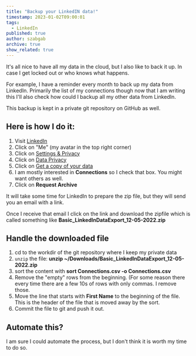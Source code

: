 ```yaml
---
title: "Backup your LinkedIN data!"
timestamp: 2023-01-02T09:00:01
tags:
  - LinkedIn
published: true
author: szabgab
archive: true
show_related: true
---
```



It's all nice to have all my data in the cloud, but I also like to back it up. In case I get locked out or who knows what happens.

For example, I have a reminder every month to back up my data from LinkedIn. Primarily the list of my connections though now that I am writing this I'll also check how could I backup all my other data from LinkedIn.

This backup is kept in a private git repository on GitHub as well.


## Here is how I do it:

1. Visit [LinkedIn](https://www.linkedin.com/)
1. Click on "Me" (my avatar in the top right corner)
1. Click on [Settings & Privacy](https://www.linkedin.com/mypreferences/d/categories/account)
1. Click on [Data Privacy](https://www.linkedin.com/mypreferences/d/categories/privacy)
1. Click on [Get a copy of your data](https://www.linkedin.com/mypreferences/d/download-my-data)
1. I am mostly interested in <b>Connections</b> so I check that box. You might want others as well.
1. Click on <b>Request Archive</b>

It will take some time for LinkedIn to prepare the zip file, but they will send you an email with a link.

Once I receive that email I click on the link and download the zipfile which is called  something like <b>Basic_LinkedInDataExport_12-05-2022.zip</b>

## Handle the downloaded file

1. cd to the workdir of the git repository where I keep my private data
1. `unzip` the file: <b>unzip ~/Downloads/Basic_LinkedInDataExport_12-05-2022.zip</b>
1. sort the content with <b>sort Connections.csv -o Connections.csv</b>
1. Remove the "empty" rows from the beginning. (For some reason there every time there are a few 10s of rows with only commas. I remove those.
1. Move the line that starts with <b>First Name</b> to the beginning of the file. This is the header of the file that is moved away by the sort.
1. Commit the file to git and push it out.

## Automate this?

I am sure I could automate the process, but I don't think it is worth my time to do so.


